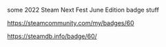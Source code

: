 some 2022 Steam Next Fest June Edition badge stuff

https://steamcommunity.com/my/badges/60

https://steamdb.info/badge/60/
